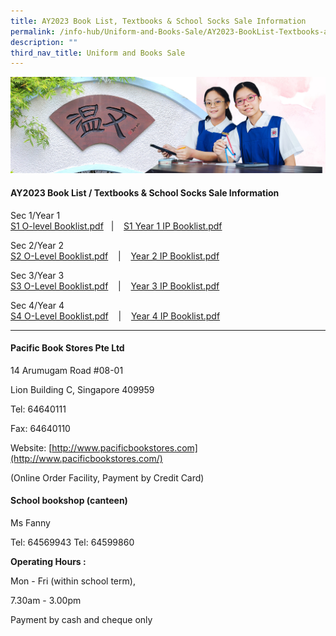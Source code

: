 ```yaml
---
title: AY2023 Book List, Textbooks & School Socks Sale Information
permalink: /info-hub/Uniform-and-Books-Sale/AY2023-BookList-Textbooks-and-School-Socks-Sale-Information/
description: ""
third_nav_title: Uniform and Books Sale
---
```

![](/images/01%20Banner%20Photos/06%20subpage%20infohub.jpg)


#### **AY2023 Book List / Textbooks & School Socks Sale Information**

Sec 1/Year 1  
[S1 O-level Booklist.pdf](/files/Sec%201%20O-Level%20booklist.pdf)   |    [S1 Year 1 IP Booklist.pdf](/files/Year%201%20IP%20booklist.pdf)
  
Sec 2/Year 2  
[S2 O-Level Booklist.pdf](/files/Sec%202%20O-Level%20booklist.pdf)    |    [Year 2 IP Booklist.pdf](/files/Year%202%20IP%20booklist.pdf)
  
Sec 3/Year 3  
[S3 O-Level Booklist.pdf](/files/Sec%203%20O-Level%20booklist.pdf)    |    [Year 3 IP Booklist.pdf](/files/Year%203%20IP%20booklist.pdf)

  
Sec 4/Year 4  
[S4 O-Level Booklist.pdf](/files/Sec%204%20O-Level%20booklist.pdf)    |    [Year 4 IP Booklist.pdf](/files/Year%204%20IP%20booklist.pdf)
  

---

#### **Pacific Book Stores Pte Ltd**

14 Arumugam Road #08-01

Lion Building C, Singapore 409959

Tel: 64640111

Fax: 64640110

Website: [http://www.pacificbookstores.com](http://www.pacificbookstores.com/)

(Online Order Facility, Payment by Credit Card)

#### **School bookshop (canteen)**

Ms Fanny

Tel: 64569943 Tel: 64599860


<b>Operating Hours :</b>

Mon - Fri (within school term),

7.30am - 3.00pm

Payment by cash and cheque only